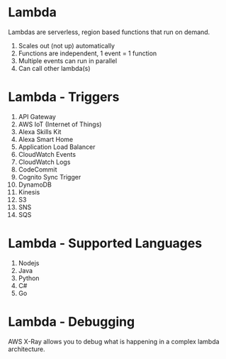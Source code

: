 # Lambda

Lambdas are serverless, region based functions that run on demand.

1. Scales out (not up) automatically
2. Functions are independent, 1 event = 1 function
3. Multiple events can run in parallel
4. Can call other lambda(s)

# Lambda - Triggers

1. API Gateway
2. AWS IoT (Internet of Things)
3. Alexa Skills Kit
4. Alexa Smart Home
5. Application Load Balancer
6. CloudWatch Events
7. CloudWatch Logs
8. CodeCommit
9. Cognito Sync Trigger
10. DynamoDB
11. Kinesis
12. S3
13. SNS
14. SQS

# Lambda - Supported Languages

1. Nodejs
2. Java
3. Python
4. C#
5. Go

# Lambda - Debugging

AWS X-Ray allows you to debug what is happening in a complex lambda architecture.
